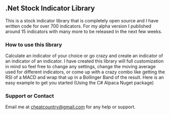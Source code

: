 ## .Net Stock Indicator Library

This is a stock indicator library that is completely open source and I have written code for over 700 indicators. For my alpha version I published around 15 indicators with many more to be released in the next few weeks. 

### How to use this library

Calculate an indicator of your choice or go crazy and create an indicator of an indicator of an indicator. I have created this library will full customization in mind so feel free to change any settings, change the moving average used for different indicators, or come up with a crazy combo like getting the RSI of a MACD and wrap that up in a Bollinger Band of the result. Here is an easy example to get you started (Using the C# Alpaca Nuget package)




### Support or Contact

Email me at cheatcountry@gmail.com for any help or support.
